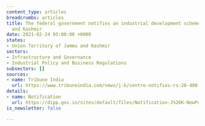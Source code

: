 ```yaml
---
content_type: articles
breadcrumbs: articles
title: The federal government notifies an industrial development scheme for Jammu
  and Kashmir
date: 2021-02-24 05:00:00 +0000
states:
- Union Territory of Jammu and Kashmir
sectors:
- Infrastructure and Governance
- Industrial Policy and Business Regulations
subsectors: []
sources:
- name: Tribune India
  url: https://www.tribuneindia.com/news/j-k/centre-notifies-rs-28-400-cr-jk-industrial-development-scheme-215316
details:
- name: Notification
  url: https://dipp.gov.in/sites/default/files/Notification-J%26K-NewPolicy-23February2021.pdf
is_newsletter: false

---
```

